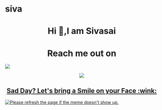 # siva
<h1 align="center">Hi 👋,I am Sivasai</h1></center>
<p align="center">
<h1 align="center">Reach me out on</h1>
<a href="https://linkedin.com/in/sivasai9398s">
<img src="https://img.shields.io/badge/linked-in-blue"></p>
<p align="center">
<img src="https://github-readme-stats.vercel.app/api?username=sivasai9398&theme=radical">
<h2 align="center">Sad Day? Let's bring a Smile on your Face :wink:</h2>
<img src='https://random-memer.herokuapp.com/' title="Meme" alt="Please refresh the page if the meme doesn't show up."></p>
